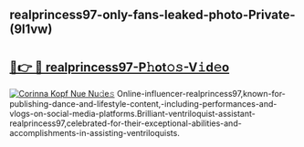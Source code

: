 ## realprincess97-only-fans​-leaked-photo​-Private-(9l1vw)


# <h2><a href="https://mediaupload.pro?title=realprincess97&ref=git">🔗👉 🔴 realprincess97-P𝚑ot𝚘𝚜-V𝚒d𝚎o</a></h2>

[![Corinna Kopf Nue Nu𝚍e𝚜](https://i.imgur.com/0qMVB7G.gif)](https://mediaupload.pro?title=realprincess97&ref=git)
Online-influencer-realprincess97,known-for-publishing-dance-and-lifestyle-content,-including-performances-and-vlogs-on-social-media-platforms.Brilliant-ventriloquist-assistant-realprincess97,celebrated-for-their-exceptional-abilities-and-accomplishments-in-assisting-ventriloquists.  